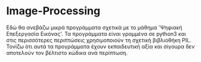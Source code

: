 # Image-Processing
Εδώ θα ανεβάζω μικρά προγράμματα σχετικά με το μάθημα 'Ψηφιακή Επεξεργασία Εικόνας'.
Τα προγράμματα είναι γραμμένα σε python3 και στις περισσότερες περιπτώσεις χρησιμοποιούν τη σχετική βιβλιοθήκη PIL.
Τονίζω ότι αυτά τα προγράμματα έχουν εκπαιδευτική αξία και σίγουρα δεν αποτελούν τον βέλτιστο κώδικα ανά περίπτωση.
